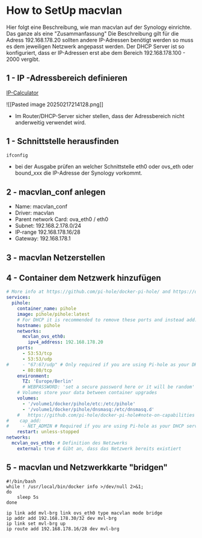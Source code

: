 # How to SetUp macvlan
Hier folgt eine Beschreibung, wie man macvlan auf der Synology einrichte. Das ganze als eine "Zusammanfassung" Die Beschreibung gilt für die Adress 192.168.178.20 sollten andere IP-Adressen benötigt werden so muss es dem jeweiligen Netzwerk angepasst werden.
Der DHCP Server ist so konfiguriert, dass er IP-Adressen erst abe dem Bereich 192.168.178.100 - 2000 vergibt.

## 1 - IP -Adressbereich definieren

[IP-Calculator](https://jodies.de/ipcalc?host=192.168.178.16&mask1=28&mask2=)

![[Pasted image 20250217214128.png]]

- Im Router/DHCP-Server sicher stellen, dass der Adressbereich nicht anderweitig verwendet wird. 
## 1 - Schnittstelle herausfinden

```bash
ifconfig
```
- bei der Ausgabe prüfen an  welcher Schnittstelle eth0 oder ovs_eth oder bound_xxx die IP-Adresse der Synology vorkommt.
## 2 - macvlan_conf anlegen

- Name: macvlan_conf
- Driver: macvlan
- Parent network Card: ova_eth0 / eth0
- Subnet: 192.168.2.178.0/24
- IP-range 192.168.178.16/28
- Gateway: 192.168.178.1

## 3 - macvlan Netzerstellen


## 4 -  Container dem Netzwerk hinzufügen

```yaml
# More info at https://github.com/pi-hole/docker-pi-hole/ and https://docs.pi-hole.net/
services:
  pihole:
    container_name: pihole
    image: pihole/pihole:latest
    # For DHCP it is recommended to remove these ports and instead add: network_mode: "host"
    hostname: pihole
    networks:
      mcvlan_ovs_eth0:
        ipv4_address: 192.168.178.20
    ports:
      - 53:53/tcp
      - 53:53/udp
#     - "67:67/udp" # Only required if you are using Pi-hole as your DHCP server
      - 80:80/tcp
    environment:
      TZ: 'Europe/Berlin'
      # WEBPASSWORD: 'set a secure password here or it will be random'
    # Volumes store your data between container upgrades
    volumes:
      - '/volume1/docker/pihole/etc:/etc/pihole'
      - '/volume1/docker/pihole/dnsmasq:/etc/dnsmasq.d'
    #   https://github.com/pi-hole/docker-pi-hole#note-on-capabilities
#    cap_add:
#     - NET_ADMIN # Required if you are using Pi-hole as your DHCP server, else not needed
    restart: unless-stopped
networks:
  mcvlan_ovs_eth0: # Definition des Netzwerks
    external: true # Gibt an, dass das Netzwerk bereits existiert
```
## 5 - macvlan und Netzwerkkarte "bridgen"


```shell
#!/bin/bash
while ! /usr/local/bin/docker info >/dev/null 2>&1;
do
	sleep 5s
done

ip link add mvl-brg link ovs_eth0 type macvlan mode bridge
ip addr add 192.168.178.30/32 dev mvl-brg
ip link set mvl-brg up
ip route add 192.168.178.16/28 dev mvl-brg
```
